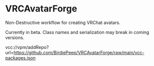 # VRCAvatarForge
Non-Destructive workflow for creating VRChat avatars.

Currently in beta.  Class names and serialization may break in coming versions.

vcc://vpm/addRepo?url=https://github.com/BirdiePeep/VRCAvatarForge/raw/main/vcc-packages.json
